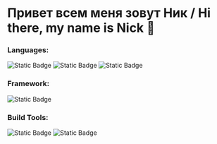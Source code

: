 # Привет всем меня зовут Ник / Hi there, my name is Nick 👋

### Languages:
![Static Badge](https://img.shields.io/badge/HTML5-E34F26?style=flat&logo=html5&logoColor=white)
![Static Badge](https://img.shields.io/badge/JavaScript-F7DF1E?style=flat&logo=javascript&logoColor=white)
![Static Badge](https://img.shields.io/badge/TypeScript-007ACC?style=flat&logo=typescript&logoColor=white)

### Framework:
![Static Badge](https://img.shields.io/badge/React-61DAFB?style=flat&logo=react&logoColor=white)

### Build Tools:
![Static Badge](https://img.shields.io/badge/Vite-646CFF?style=flat&logo=vite&logoColor=white)
![Static Badge](https://img.shields.io/badge/SCSS-CC6699?style=flat&logo=sass&logoColor=white)
<!--
**nik787/nik787** is a ✨ _special_ ✨ repository because its `README.md` (this file) appears on your GitHub profile.

Here are some ideas to get you started:

- 🔭 I’m currently working on ...
- 🌱 I’m currently learning ...
- 👯 I’m looking to collaborate on ...
- 🤔 I’m looking for help with ...
- 💬 Ask me about ...
- 📫 How to reach me: ...
- 😄 Pronouns: ...
- ⚡ Fun fact: ...
-->
